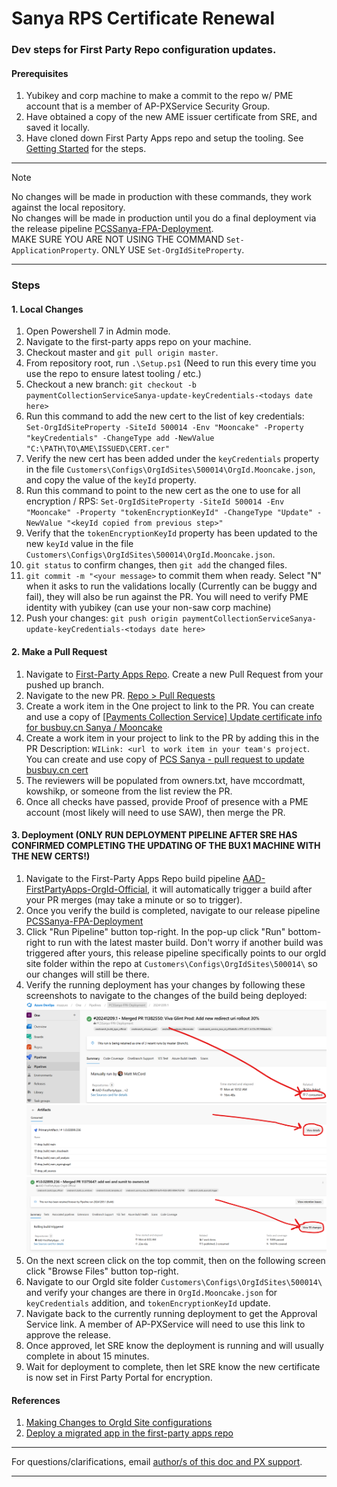 # Sanya RPS Certificate Renewal
### Dev steps for First Party Repo configuration updates.

#### Prerequisites
1. Yubikey and corp machine to make a commit to the repo w/ PME account that is a member of AP-PXService Security Group.
1. Have obtained a copy of the new AME issuer certificate from SRE, and saved it locally.
1. Have cloned down First Party Apps repo and setup the tooling. See [Getting Started](https://eng.ms/docs/microsoft-security/identity/entra-developer-application-platform/app-vertical/aad-first-party-apps/identity-platform-and-access-management/microsoft-identity-platform/apps-repo/repo-onboard-your-first-party-app) for the steps.  

  ---  
    
>[!NOTE]  
>No changes will be made in production with these commands, they work against the local repository.  
>No changes will be made in production until you do a final deployment via the release pipeline [PCSSanya-FPA-Deployment](https://msazure.visualstudio.com/One/_build?definitionId=397134&_a=summary).  
MAKE SURE YOU ARE NOT USING THE COMMAND `Set-ApplicationProperty`. ONLY USE `Set-OrgIdSiteProperty`.
  
  ---  

### Steps
#### 1. Local Changes
1. Open Powershell 7 in Admin mode.
1. Navigate to the first-party apps repo on your machine.
1. Checkout master and `git pull origin master`.
1. From repository root, run `.\Setup.ps1` (Need to run this every time you use the repo to ensure latest tooling / etc.)
1. Checkout a new branch: `git checkout -b paymentCollectionServiceSanya-update-keyCredentials-<todays date here>`
1. Run this command to add the new cert to the list of key credentials:  
`Set-OrgIdSiteProperty -SiteId 500014 -Env "Mooncake" -Property "keyCredentials" -ChangeType add -NewValue "C:\PATH\TO\AME\ISSUED\CERT.cer"`
1. Verify the new cert has been added under the `keyCredentials` property in the file `Customers\Configs\OrgIdSites\500014\OrgId.Mooncake.json`, and copy the value of the `keyId` property. 
1. Run this command to point to the new cert as the one to use for all encryption / RPS:
`Set-OrgIdSiteProperty -SiteId 500014 -Env "Mooncake" -Property "tokenEncryptionKeyId" -ChangeType "Update" -NewValue "<keyId copied from previous step>"`
1. Verify that the `tokenEncryptionKeyId` property has been updated to the new `keyId` value in the file `Customers\Configs\OrgIdSites\500014\OrgId.Mooncake.json`.
1. `git status` to confirm changes, then `git add` the changed files.
1. `git commit -m "<your message>` to commit them when ready. Select "N" when it asks to run the validations locally (Currently can be buggy and fail), they will also be run against the PR. You will need to verify PME identity with yubikey (can use your non-saw corp machine)
1. Push your changes: `git push origin paymentCollectionServiceSanya-update-keyCredentials-<todays date here>`

#### 2. Make a Pull Request
1. Navigate to [First-Party Apps Repo](https://msazure.visualstudio.com/One/_git/AAD-FirstPartyApps). Create a new Pull Request from your pushed up branch.
1. Navigate to the new PR. [Repo > Pull Requests](https://msazure.visualstudio.com/One/_git/AAD-FirstPartyApps/pullrequests?_a=mine)
1. Create a work item in the One project to link to the PR. You can create and use a copy of [[Payments Collection Service] Update certificate info for busbuy.cn Sanya / Mooncake](https://msazure.visualstudio.com/One/_workitems/edit/30172168/)
1. Create a work item in your project to link to the PR by adding this in the PR Description: `WILink: <url to work item in your team's project`. You can create and use copy of [PCS Sanya - pull request to update busbuy.cn cert](https://microsoft.visualstudio.com/OSGS/_workitems/edit/54922818)
1. The reviewers will be populated from owners.txt, have mccordmatt, kowshikp, or someone from the list review the PR.
1. Once all checks have passed, provide Proof of presence with a PME account (most likely will need to use SAW), then merge the PR.

#### 3. Deployment (**ONLY RUN DEPLOYMENT PIPELINE AFTER SRE HAS CONFIRMED COMPLETING THE UPDATING OF THE BUX1 MACHINE WITH THE NEW CERTS!**)
1. Navigate to the First-Party Apps Repo build pipeline [AAD-FirstPartyApps-OrgId-Official](https://msazure.visualstudio.com/One/_build?definitionId=378077&_a=summary), it will automatically trigger a build after your PR merges (may take a minute or so to trigger).
1. Once you verify the build is completed, navigate to our release pipeline [PCSSanya-FPA-Deployment](https://msazure.visualstudio.com/One/_build?definitionId=397134&_a=summary)
1. Click "Run Pipeline" button top-right. In the pop-up click "Run" bottom-right to run with the latest master build. Don't worry if another build was triggered after yours, this release pipeline specifically points to our orgId site folder within the repo at `Customers\Configs\OrgIdSites\500014\` so our changes will still be there.
1. Verify the running deployment has your changes by following these screenshots to navigate to the changes of the build being deployed:
![Deployment Pipeline Run](../../images/pcs/engineering/deployment-pipeline-run.png)
![Deployment Pipeline Run Artifacts](../../images/pcs/engineering/deployment-pipeline-run--artifacts.png)
![Deployment Pipeline Run Artifacts Changes](../../images/pcs/engineering/deployment-pipeline-run--artifacts-changes.png)
1. On the next screen click on the top commit, then on the following screen click "Browse Files" button top-right.
1. Navigate to our OrgId site folder `Customers\Configs\OrgIdSites\500014\` and verify your changes are there in `OrgId.Mooncake.json` for `keyCredentials` addition, and `tokenEncryptionKeyId` update.
1. Navigate back to the currently running deployment to get the Approval Service link. A member of AP-PXService will need to use this link to approve the release.
1. Once approved, let SRE know the deployment is running and will usually complete in about 15 minutes.
1. Wait for deployment to complete, then let SRE know the new certificate is now set in First Party Portal for encryption.


#### References
1. [Making Changes to OrgId Site configurations](https://eng.ms/docs/microsoft-security/identity/entra-developer-application-platform/app-vertical/aad-first-party-apps/identity-platform-and-access-management/microsoft-identity-platform/apps-repo/reference-orgid-site-changes)
2. [Deploy a migrated app in the first-party apps repo](https://eng.ms/docs/microsoft-security/identity/entra-developer-application-platform/app-vertical/aad-first-party-apps/identity-platform-and-access-management/microsoft-identity-platform/apps-repo/manage-migrated-app-deploy)

---
For questions/clarifications, email [author/s of this doc and PX support](mailto:mccordmatt@microsoft.com?cc=PXSupport@microsoft.com&subject=Docs%20-%pcs/engineering/sanya-rps-certificate.md).
<!--
- Replace "mccordmatt" with the document owner's alias
- Replace "development/doc-template.md" with the actual file name
-->

---